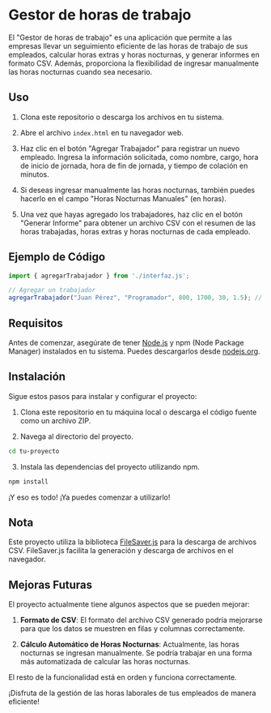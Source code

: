 # Gestor de horas de trabajo

El "Gestor de horas de trabajo" es una aplicación que permite a las empresas llevar un seguimiento eficiente de las horas de trabajo de sus empleados, calcular horas extras y horas nocturnas, y generar informes en formato CSV. Además, proporciona la flexibilidad de ingresar manualmente las horas nocturnas cuando sea necesario.

## Uso

1. Clona este repositorio o descarga los archivos en tu sistema.

2. Abre el archivo `index.html` en tu navegador web.

3. Haz clic en el botón "Agregar Trabajador" para registrar un nuevo empleado. Ingresa la información solicitada, como nombre, cargo, hora de inicio de jornada, hora de fin de jornada, y tiempo de colación en minutos.

4. Si deseas ingresar manualmente las horas nocturnas, también puedes hacerlo en el campo "Horas Nocturnas Manuales" (en horas).

5. Una vez que hayas agregado los trabajadores, haz clic en el botón "Generar Informe" para obtener un archivo CSV con el resumen de las horas trabajadas, horas extras y horas nocturnas de cada empleado.

## Ejemplo de Código

```javascript
import { agregarTrabajador } from './interfaz.js';

// Agregar un trabajador
agregarTrabajador("Juan Pérez", "Programador", 800, 1700, 30, 1.5); // Ejemplo con horas nocturnas manuales
```

## Requisitos

Antes de comenzar, asegúrate de tener [Node.js](https://nodejs.org/) y npm (Node Package Manager) instalados en tu sistema. Puedes descargarlos desde [nodejs.org](https://nodejs.org/).

## Instalación

Sigue estos pasos para instalar y configurar el proyecto:

1. Clona este repositorio en tu máquina local o descarga el código fuente como un archivo ZIP.

2. Navega al directorio del proyecto.

```bash
cd tu-proyecto
```

3. Instala las dependencias del proyecto utilizando npm.

```bash
npm install
```
¡Y eso es todo! ¡Ya puedes comenzar a utilizarlo!

## Nota

Este proyecto utiliza la biblioteca [FileSaver.js](https://github.com/eligrey/FileSaver.js/) para la descarga de archivos CSV. FileSaver.js facilita la generación y descarga de archivos en el navegador.

## Mejoras Futuras

El proyecto actualmente tiene algunos aspectos que se pueden mejorar:

1. **Formato de CSV**: El formato del archivo CSV generado podría mejorarse para que los datos se muestren en filas y columnas correctamente.

2. **Cálculo Automático de Horas Nocturnas**: Actualmente, las horas nocturnas se ingresan manualmente. Se podría trabajar en una forma más automatizada de calcular las horas nocturnas.

El resto de la funcionalidad está en orden y funciona correctamente.

¡Disfruta de la gestión de las horas laborales de tus empleados de manera eficiente!
